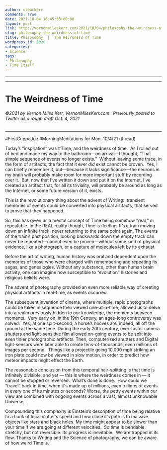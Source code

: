 ```yaml
---
author: clearkerr
comments: true
date: 2021-10-04 16:45:03+00:00
layout: post
link: http://vernonmileskerr.com/2021/10/04/philosophy-the-weirdness-of-time/
slug: philosophy-the-weirdness-of-time
title: Philosophy  |  The Weirdness of Time
wordpress_id: 5026
categories:
- Science
tags:
- Philosophy
- Time Itself
---
```


* * *







* * *





# The Weirdness of Time




###### ©2021 by Vernon Miles Kerr, VernonMilesKerr.com   Previously posted to Twitter as a rough draft Oct. 4, 2021





* * *




#FirstCuppaJoe #MorningMeditations for Mon. 10/4/21 (thread)




Today’s “inspiration” was #Time, and the weirdness of time.  As I rolled out of bed and made my way to the bathroom—on arrival—I thought, “That simple sequence of events no longer exists.”  Without leaving some trace, in the form of artifacts, the fact that it ever _did_ exist cannot be proven.  Yes, I can briefly remember it, but—because it lacks significance—the neurons in my brain will probably make room for more important stuff by recording over it.  But, now that I’ve written it down and put it on the Internet, I’ve created an artifact that, for all its triviality, will probably be around as long as the Internet, or some future version of it, exists.  




This is the revolutionary thing about the advent of Writing:  transient memories of events could be converted into physical artifacts, that served to prove that they happened. 




So, this has given us a mental concept of Time being somehow “real,” or repeatable. In the REAL reality though, Time is fleeting. It’s a train moving down an infinite track, never returning to the same point again. The events of the train’s past position, looking backwards down the empty track can never be repeated—cannot even be proven—without some kind of physical evidence, like a photograph, or a capture of molecules left by its exhaust.




Before the art of writing, human history was oral and dependent upon the memories of those who were charged with remembering and repeating its sagas, and genealogies. Without any substance, other than human brain activity, one can imagine how susceptible to “evolution” histories and religious beliefs were.




The advent of photography provided an even more reliable way of creating physical artifacts in real-time, as events occurred. 




The subsequent invention of cinema, where multiple, rapid photographs could be taken in sequence then viewed one-at-a-time, allowed us to delve into a realm previously hidden to our knowledge, the moments between moments.  Very early on, in the 19th Century, an ages-long controversy was solved:  Yes, at one split-second, a horse’s hooves are, indeed, all off the ground at the same time. During the early 20th century, ever-faster camera shutters and light-sensitive film allowed on-going events to be split into even tinier photographic artifacts. Then, computerized shutters and Digital light-sensors were later able to create tens-of-thousands, even millions of images per second.  Things like a projectile going 10,000 mph striking an iron plate could now be viewed in slow motion, in order to predict how meteor impacts might effect the Earth.




The reasonable conclusion from this temporal hair-splitting is that time is infinitely divisible, and yet — this is where the weirdness comes in — it cannot be stopped or reversed.  What’s done is done.  How could we “travel” back in time, when it's made up of millions, even trillions of events in every one of its minutes or seconds? Worse, the petty events within our view are combined with ongoing events across a vast, almost unknowable Universe. 




Compounding this complexity is Einstein’s description of time being relative to a hunk of local matter’s speed and how close it’s path is to massive objects like stars and black holes. My time might appear to be slower than your time if we are going at different velocities.  So time is bendable, stretchy, but not reversible. Its progress is inevitable.  We are trapped in its flow. Thanks to Writing and the Science of photography, we can be aware of how weird Time is.
